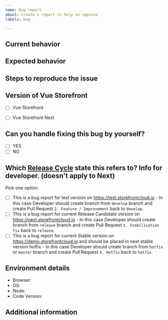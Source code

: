 ```yaml
---
name: Bug report
about: Create a report to help us improve
labels: bug

---
```


## Current behavior
<!--  Describe the current behavior pointing exactly why it's not working as intended. -->



## Expected behavior
<!-- Describe what the desired behavior should be. -->



## Steps to reproduce the issue
<!--
Please provide the steps to reproduce and if possible a *minimal reproducible example* of the problem via
https://stackblitz.com or with a screenshot if it's more accurate.
 -->



## Version of Vue Storefront
<!-- Is it next or current VSF -->
- [ ] Vue Storefront
- [ ] Vue Storefront Next


## Can you handle fixing this bug by yourself?

- [ ] YES
- [ ] NO

## Which [Release Cycle](https://docs.vuestorefront.io/guide/basics/release-cycle.html) state this refers to? Info for developer. (doesn't apply to Next)
Pick one option.

- [ ] This is a bug report for test version on https://test.storefrontcloud.io - In this case Developer should create branch from `develop` branch and create Pull Request `2. Feature / Improvement` back to `develop`.
- [ ] This is a bug report for current Release Candidate version on https://next.storefrontcloud.io - In this case Developer should create branch from `release` branch and create Pull Request `3. Stabilisation fix` back to `release`.
- [ ] This is a bug report for current Stable version on https://demo.storefrontcloud.io and should be placed in next stable version hotfix - In this case Developer should create branch from `hotfix` or `master` branch and create Pull Request `4. Hotfix` back to `hotfix`.

## Environment details
<!-- Please provide all the informations required below. -->
- Browser: <!-- Your browser, version -->
- OS: <!-- Your operating system, version -->
- Node: <!-- Version of Node.js used to run the project -->
- Code Version: <!-- Tag, branch or commit determining which version of code is used -->

## Additional information
<!-- If you think that any additional information would be useful, please provide them here. -->

